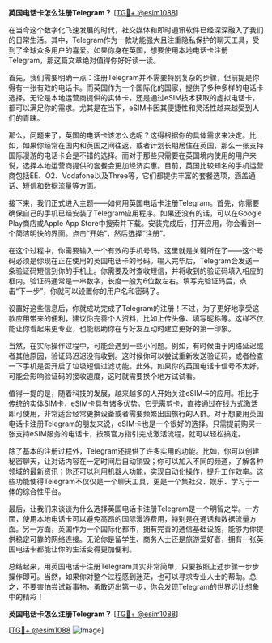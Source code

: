 **英国电话卡怎么注册Telegram？** [[TG💪+ @esim1088](https://t.me/s/esim1088)]

在当今这个数字化飞速发展的时代，社交媒体和即时通讯软件已经深深融入了我们的日常生活。其中，Telegram作为一款功能强大且注重隐私保护的聊天工具，受到了全球众多用户的喜爱。如果你身在英国，想要使用本地电话卡注册Telegram，那这篇文章绝对值得你好好读一读。

首先，我们需要明确一点：注册Telegram并不需要特别复杂的步骤，但前提是你得有一张有效的电话卡。而英国作为一个国际化的国家，提供了多种多样的电话卡选择。无论是本地运营商提供的实体卡，还是通过eSIM技术获取的虚拟电话卡，都可以满足你的需求。尤其是在当下，eSIM卡因其便捷性和灵活性越来越受到人们的青睐。

那么，问题来了，英国的电话卡该怎么选呢？这得根据你的具体需求来决定。比如，如果你经常在国内和英国之间往返，或者计划长期居住在英国，那么一张支持国际漫游的电话卡会是不错的选择。而对于那些只需要在英国境内使用的用户来说，选择本地运营商提供的套餐会更加经济实惠。目前，英国比较知名的手机运营商包括EE、O2、Vodafone以及Three等，它们都提供丰富的套餐选项，涵盖通话、短信和数据流量等方面。

接下来，我们正式进入主题——如何用英国电话卡注册Telegram。首先，你需要确保自己的手机已经安装了Telegram应用程序。如果还没有的话，可以在Google Play商店或Apple App Store中搜索并下载。安装完成后，打开应用，你会看到一个简洁明快的界面。点击“开始”，然后选择“注册”。

在这个过程中，你需要输入一个有效的手机号码。这里就是关键所在了——这个号码必须是你现在正在使用的英国电话卡的号码。输入完毕后，Telegram会发送一条验证码短信到你的手机上。你需要及时查收短信，并将收到的验证码填入相应的框内。验证码通常是一串数字，长度一般为6位数左右。填写完验证码后，点击“下一步”，你就可以设置你的用户名和密码了。

设置好这些信息后，你就成功完成了Telegram的注册！不过，为了更好地享受这款应用带来的便利，建议你完善个人资料，比如上传头像、填写昵称等。这样不仅能让你看起来更专业，也能帮助你在与好友互动时建立更好的第一印象。

当然，在实际操作过程中，可能会遇到一些小问题。例如，有时候由于网络延迟或者其他原因，验证码迟迟没有收到。这时候你可以尝试重新发送验证码，或者检查一下手机是否开启了垃圾短信过滤功能。此外，如果你的英国电话卡信号不太好，可能会影响验证码的接收速度，这时就需要换个地方试试看。

值得一提的是，随着科技的发展，越来越多的人开始关注eSIM卡的应用。相比于传统的实体SIM卡，eSIM卡具有诸多优势。它无需剪卡，直接通过在线方式激活即可使用，非常适合经常更换设备或者需要频繁出国旅行的人群。对于想要用英国电话卡注册Telegram的朋友来说，eSIM卡也是一个很好的选择。只需提前购买一张支持eSIM服务的电话卡，按照官方指引完成激活流程，就可以轻松搞定。

除了基本的注册过程外，Telegram还提供了许多实用的功能。比如，你可以创建秘密聊天，让对话内容在一定时间后自动销毁；你可以加入不同的频道，了解各种领域的最新资讯；你还可以利用机器人功能，实现自动化操作，提升工作效率。这些功能使得Telegram不仅仅是一个聊天工具，更是一个集社交、娱乐、学习于一体的综合性平台。

最后，让我们来谈谈为什么选择英国电话卡注册Telegram是一个明智之举。一方面，使用本地电话卡可以避免高昂的国际漫游费用，特别是在通话和数据流量方面。另一方面，英国作为一个国际化都市，拥有完善的通信基础设施，能够为你提供稳定可靠的网络连接。无论你是留学生、商务人士还是旅游爱好者，拥有一张英国电话卡都能让你的生活变得更加便利。

总结起来，用英国电话卡注册Telegram其实非常简单，只要按照上述步骤一步步操作即可。当然，如果你对整个过程感到迷茫，也可以寻求专业人士的帮助。总之，不要害怕尝试新事物，勇敢迈出第一步，你会发现Telegram的世界远比想象中的精彩！

**英国电话卡怎么注册Telegram？** [[TG💪+ @esim1088](https://t.me/s/esim1088)]

[[TG💪+ @esim1088](https://t.me/s/esim1088) ![Image](https://i.postimg.cc/4NQfJmqS/Snipaste-2025-05-13-00-14-12.png)]